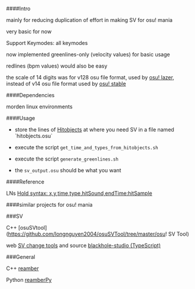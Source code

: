 ####Intro

mainly for reducing duplication of effort in making SV for osu! mania

very basic for now

Support Keymodes: all keymodes

now implemented greenlines-only (velocity values) for basic usage

redlines (bpm values) would also be easy

the scale of 14 digits was for v128 osu file format, used by [osu! lazer](https://github.com/ppy/osu), instead of v14 osu file format used by [osu! stable](https://osu.ppy.sh/home/download)





####Dependencies

morden linux environments




####Usage

- store the lines of [Hitobjects](https://osu.ppy.sh/wiki/en/Client/File_formats/Osu_(file_format)\#hit-objects) at where you need SV in a file named `hitobjects.osu`

- execute the script `get_time_and_types_from_hitobjects.sh`

- execute the script `generate_greenlines.sh`

- the `sv_output.osu` should be what you want




####Reference

LNs
[Hold syntax: x,y,time,type,hitSound,endTime:hitSample](https://osu.ppy.sh/wiki/en/Client/File_formats/Osu_%28file_format%29#holds-(osu!mania-only))




####similar projects for osu! mania


###SV

C++ [osuSVtool](https://github.com/longnguyen2004/osuSVTool/tree/master/osu! SV Tool)

web [SV change tools](http://zardoru.github.io/sv-tools/) and source [blackhole-studio (TypeScript)](https://github.com/zardoru/blackhole-studio)




###General

C++ [reamber](https://github.com/Eve-ning/reamber)

Python [reamberPy](https://github.com/Eve-ning/reamberPy)
